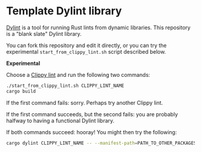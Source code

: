 # Template Dylint library

[Dylint](https://github.com/trailofbits/dylint) is a tool for running Rust lints from dynamic libraries. This repository is a "blank slate" Dylint library.

You can fork this repository and edit it directly, or you can try the experimental `start_from_clippy_lint.sh` script described below.

**Experimental**

Choose a [Clippy lint](https://rust-lang.github.io/rust-clippy/master/) and run the following two commands:

```sh
./start_from_clippy_lint.sh CLIPPY_LINT_NAME
cargo build
```

If the first command fails: sorry. Perhaps try another Clippy lint.

If the first command succeeds, but the second fails: you are probably halfway to having a functional Dylint library.

If both commands succeed: hooray! You might then try the following:

```sh
cargo dylint CLIPPY_LINT_NAME -- --manifest-path=PATH_TO_OTHER_PACKAGES_MANIFEST
```
